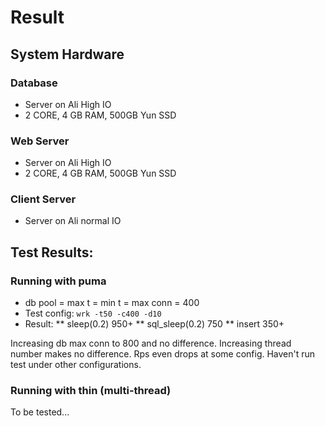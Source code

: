# Result

## System Hardware

### Database

* Server on Ali High IO
* 2 CORE, 4 GB RAM, 500GB Yun SSD

### Web Server

* Server on Ali High IO
* 2 CORE, 4 GB RAM, 500GB Yun SSD

### Client Server

* Server on Ali normal IO

## Test Results:

### Running with puma

* db pool = max t = min t = max conn = 400
* Test config: `wrk -t50 -c400 -d10`
* Result:
**  sleep(0.2) 950+
**  sql_sleep(0.2) 750
**  insert 350+

Increasing db max conn to 800 and no difference.
Increasing thread number makes no difference. Rps even drops at some config.
Haven't run test under other configurations.

### Running with thin (multi-thread)

To be tested...
